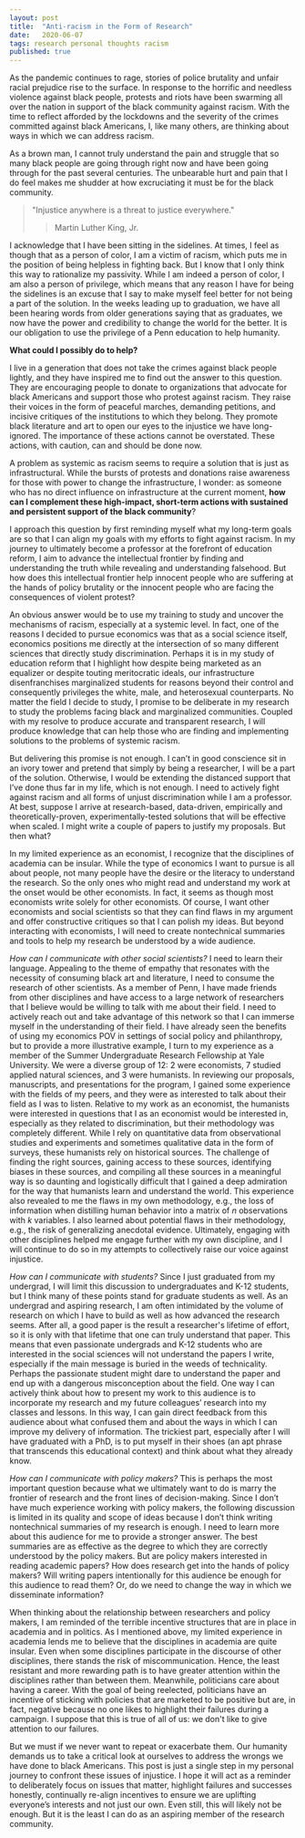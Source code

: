```yaml
---
layout: post
title:  "Anti-racism in the Form of Research"
date:   2020-06-07
tags: research personal thoughts racism
published: true
---
```


As the pandemic continues to rage, stories of police brutality and unfair racial prejudice rise to the surface. In response to the horrific and needless violence against black people, protests and riots have been swarming all over the nation in support of the black community against racism. With the time to reflect afforded by the lockdowns and the severity of the crimes committed against black Americans, I, like many others, are thinking about ways in which we can address racism.

As a brown man, I cannot truly understand the pain and struggle that so many black people are going through right now and have been going through for the past several centuries. The unbearable hurt and pain that I do feel makes me shudder at how excruciating it must be for the black community.

> "Injustice anywhere is a threat to justice everywhere."
> > Martin Luther King, Jr.

I acknowledge that I have been sitting in the sidelines. At times, I feel as though that as a person of color, I am a victim of racism, which puts me in the position of being helpless in fighting back. But I know that I only think this way to rationalize my passivity. While I am indeed a person of color, I am also a person of privilege, which means that any reason I have for being the sidelines is an excuse that I say to make myself feel better for not being a part of the solution. In the weeks leading up to graduation, we have all been hearing words from older generations saying that as graduates, we now have the power and credibility to change the world for the better. It is our obligation to use the privilege of a Penn education to help humanity.

**What could I possibly do to help?**

I live in a generation that does not take the crimes against black people lightly, and they have inspired me to find out the answer to this question. They are encouraging people to donate to organizations that advocate for black Americans and support those who protest against racism. They raise their voices in the form of peaceful marches, demanding petitions, and incisive critiques of the institutions to which they belong. They promote black literature and art to open our eyes to the injustice we have long-ignored. The importance of these actions cannot be overstated. These actions, with caution, can and should be done now.

A problem as systemic as racism seems to require a solution that is just as infrastructural. While the bursts of protests and donations raise awareness for those with power to change the infrastructure, I wonder: as someone who has no direct influence on infrastructure at the current moment, **how can I complement these high-impact, short-term actions with sustained and persistent support of the black community**?

I approach this question by first reminding myself what my long-term goals are so that I can align my goals with my efforts to fight against racism. In my journey to ultimately become a professor at the forefront of education reform, I aim to advance the intellectual frontier by finding and understanding the truth while revealing and understanding falsehood. But how does this intellectual frontier help innocent people who are suffering at the hands of policy brutality or the innocent people who are facing the consequences of violent protest?

An obvious answer would be to use my training to study and uncover the mechanisms of racism, especially at a systemic level. In fact, one of the reasons I decided to pursue economics was that as a social science itself, economics positions me directly at the intersection of so many different sciences that directly study discrimination. Perhaps it is in my study of education reform that I highlight how despite being marketed as an equalizer or despite touting meritocratic ideals, our infrastructure disenfranchises marginalized students for reasons beyond their control and consequently privileges the white, male, and heterosexual counterparts. No matter the field I decide to study, I promise to be deliberate in my research to study the problems facing black and marginalized communities. Coupled with my resolve to produce accurate and transparent research, I will produce knowledge that can help those who are finding and implementing solutions to the problems of systemic racism.

But delivering this promise is not enough. I can’t in good conscience sit in an ivory tower and pretend that simply by being a researcher, I will be a part of the solution. Otherwise, I would be extending the distanced support that I’ve done thus far in my life, which is not enough. I need to actively fight against racism and all forms of unjust discrimination while I am a professor. At best, suppose I arrive at research-based, data-driven, empirically and theoretically-proven, experimentally-tested solutions that will be effective when scaled. I might write a couple of papers to justify my proposals. But then what?

In my limited experience as an economist, I recognize that the disciplines of academia can be insular. While the type of economics I want to pursue is all about people, not many people have the desire or the literacy to understand the research. So the only ones who might read and understand my work at the onset would be other economists. In fact, it seems as though most economists write solely for other economists. Of course, I want other economists and social scientists so that they can find flaws in my argument and offer constructive critiques so that I can polish my ideas. But beyond interacting with economists, I will need to create nontechnical summaries and tools to help my research be understood by a wide audience.


*How can I communicate with other social scientists?* I need to learn their language. Appealing to the theme of empathy that resonates with the necessity of consuming black art and literature, I need to consume the research of other scientists. As a member of Penn, I have made friends from other disciplines and have access to a large network of researchers that I believe would be willing to talk with me about their field. I need to actively reach out and take advantage of this network so that I can immerse myself in the understanding of their field. I have already seen the benefits of using my economics POV in settings of social policy and philanthropy, but to provide a more illustrative example, I turn to my experience as a member of the Summer Undergraduate Research Fellowship at Yale University. We were a diverse group of 12: 2 were economists, 7 studied applied natural sciences, and 3 were humanists. In reviewing our proposals, manuscripts, and presentations for the program, I gained some experience with the fields of my peers, and they were as interested to talk about their field as I was to listen. Relative to my work as an economist, the humanists were interested in questions that I as an economist would be interested in, especially as they related to discrimination, but their methodology was completely different. While I rely on quantitative data from observational studies and experiments and sometimes qualitative data in the form of surveys, these humanists rely on historical sources. The challenge of finding the right sources, gaining access to these sources, identifying biases in these sources, and compiling all these sources in a meaningful way is so daunting and logistically difficult that I gained a deep admiration for the way that humanists learn and understand the world. This experience also revealed to me the flaws in my own methodology, e.g., the loss of information when distilling human behavior into a matrix of $n$ observations with $k$ variables. I also learned about potential flaws in their methodology, e.g., the risk of generalizing anecdotal evidence. Ultimately, engaging with other disciplines helped me engage further with my own discipline, and I will continue to do so in my attempts to collectively raise our voice against injustice.

*How can I communicate with students?* Since I just graduated from my undergrad, I will limit this discussion to undergraduates and K-12 students, but I think many of these points stand for graduate students as well. As an undergrad and aspiring research, I am often intimidated by the volume of research on which I have to build as well as how advanced the research seems. After all, a good paper is the result a researcher's lifetime of effort, so it is only with that lifetime that one can truly understand that paper. This means that even passionate undergrads and K-12 students who are interested in the social sciences will not understand the papers I write, especially if the main message is buried in the weeds of technicality. Perhaps the passionate student might dare to understand the paper and end up with a dangerous misconception about the field. One way I can actively think about how to present my work to this audience is to incorporate my research and my future colleagues’ research into my classes and lessons. In this way, I can gain direct feedback from this audience about what confused them and about the ways in which I can improve my delivery of information. The trickiest part, especially after I will have graduated with a PhD, is to put myself in their shoes (an apt phrase that transcends this educational context) and think about what they already know.

*How can I communicate with policy makers?* This is perhaps the most important question because what we ultimately want to do is marry the frontier of research and the front lines of decision-making. Since I don’t have much experience working with policy makers, the following discussion is limited in its quality and scope of ideas because I don’t think writing nontechnical summaries of my research is enough. I need to learn more about this audience for me to provide a stronger answer. The best summaries are as effective as the degree to which they are correctly understood by the policy makers. But are policy makers interested in reading academic papers? How does research get into the hands of policy makers? Will writing papers intentionally for this audience be enough for this audience to read them? Or, do we need to change the way in which we disseminate information?

When thinking about the relationship between researchers and policy makers, I am reminded of the terrible incentive structures that are in place in academia and in politics. As I mentioned above, my limited experience in academia lends me to believe that the disciplines in academia are quite insular. Even when some disciplines participate in the discourse of other disciplines, there stands the risk of miscommunication. Hence, the least resistant and more rewarding path is to have greater attention within the disciplines rather than between them. Meanwhile, politicians care about having a career. With the goal of being reelected, politicians have an incentive of sticking with policies that are marketed to be positive but are, in fact, negative because no one likes to highlight their failures during a campaign. I suppose that this is true of all of us: we don't like to give attention to our failures.

But we must if we never want to repeat or exacerbate them. Our humanity demands us to take a critical look at ourselves to address the wrongs we have done to black Americans. This post is just a single step in my personal journey to confront these issues of injustice. I hope it will act as a reminder to deliberately focus on issues that matter, highlight failures and successes honestly, continually re-align incentives to ensure we are uplifting everyone’s interests and not just our own. Even still, this will likely not be enough. But it is the least I can do as an aspiring member of the research community.





<!-- My thoughts on a potential answer stems from my own goals, so what follows are not suggestions for others to follow but for me to consider more deeply. -->
<!-- A problem as systemic as racism seems to require a solution that is just as infrastructural.  -->

<!-- I have known for a while that I want to be an academician whose purpose is to find and understand the truth while decomposing and revealing falsehood. I have always thought that in this purpose, my contribution to society would be advancing the intellectual frontier with objective and careful study. But how does this intellectual frontier help innocent people who are suffering at the hands of policy brutality or the innocent people who are facing the consequences of violent protest? -->
